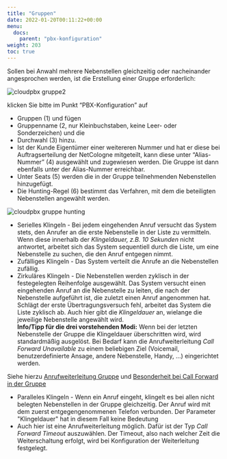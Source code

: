 ```yaml
---
title: "Gruppen"
date: 2022-01-20T00:11:22+00:00
menu:
  docs:
    parent: "pbx-konfiguration"
weight: 203
toc: true
---
```


Sollen bei Anwahl mehrere Nebenstellen gleichzeitig oder nacheinander angesprochen werden, ist die Erstellung einer Gruppe erforderlich:

![cloudpbx gruppe2](https://user-images.githubusercontent.com/98753538/158327798-b27cc189-38a7-4fd3-95ad-5640c7ac5355.jpg)

klicken Sie bitte im Punkt “PBX-Konfiguration” auf

* Gruppen (1) und fügen <br>
* Gruppenname (2, nur Kleinbuchstaben, keine Leer- oder Sonderzeichen) und die <br>
* Durchwahl (3) hinzu. <br>
* Ist der Kunde Eigentümer einer weitereren Nummer und hat er diese bei Auftragserteilung der NetCologne mitgeteilt, kann diese unter “Alias-Nummer” (4) ausgewählt und zugewiesen werden. Die Gruppe ist dann ebenfalls unter der Alias-Nummer erreichbar. <br>
* Unter Seats (5) werden die in der Gruppe teilnehmenden Nebenstellen hinzugefügt. <br>
* Die Hunting-Regel (6) bestimmt das Verfahren, mit dem die beteiligten Nebenstellen angewählt werden. <br>

![cloudpbx gruppe hunting](https://user-images.githubusercontent.com/98753538/158193548-c0180461-ea76-41f4-9fbb-f5f091ef7c68.jpg)

* Serielles Klingeln - Bei jedem eingehenden Anruf versucht das System stets, den Anrufer an die erste Nebenstelle in der Liste zu vermitteln. Wenn diese innerhalb der *Klingeldauer, z.B. 10 Sekunden* nicht antwortet, arbeitet sich das System sequentiell durch die Liste, um eine Nebenstelle zu suchen, die den Anruf entgegen nimmt. <br>
* Zufälliges Klingeln - Das System verteilt die Anrufe an die Nebenstellen zufällig.
* Zirkuläres Klingeln - Die Nebenstellen werden zyklisch in der festegelegten Reihenfolge ausgewählt. Das System versucht einen eingehenden Anruf an die Nebenstelle zu leiten, die nach der Nebenstelle aufgeführt ist, die zuletzt einen Anruf angenommen hat. Schlägt der erste Übertragungsversuch fehl, arbeitet das System die Liste zyklisch ab. Auch hier gibt die *Klingeldauer* an, wielange die jeweilige Nebenstelle angewählt wird. <br>
**Info/Tipp für die drei vorstehenden Modi:** Wenn bei der letzten Nebenstelle der Gruppe die Klingeldauer überschritten wird, wird standardmäßig ausgelöst. Bei Bedarf kann die Anrufweiterleitung *Call Forward Unavailable* zu einem beliebigen Ziel (Voicemail, benutzerdefinierte Ansage, andere Nebenstelle, Handy, ...) eingerichtet werden. <br>

Siehe hierzu [Anrufweiterleitung Gruppe](https://cloudpbx-doku.netcologne.de/docs/funktionen/anrufweiterleitung/#b-anrufweiterleitung-gruppe) und [Besonderheit bei Call Forward in der Gruppe](https://cloudpbx-doku.netcologne.de/docs/funktionen/anrufweiterleitung/#4-besonderheit-call-forward-in-der-pbx-gruppe)

* Paralleles Klingeln - Wenn ein Anruf eingeht, klingelt es bei allen nicht belegten Nebenstellen in der Gruppe gleichzeitig. Der Anruf wird mit dem zuerst entgegengenommenen Telefon verbunden. Der Parameter "Klingeldauer" hat in diesem Fall keine Bedeutung <br>
* Auch hier ist eine Anrufweiterleitung möglich. Dafür ist der Typ *Call Forward Timeout* auszuwählen. Der Timeout, also nach welcher Zeit die Weiterschaltung erfolgt, wird bei Konfiguration der Weiterleitung festgelegt. 
